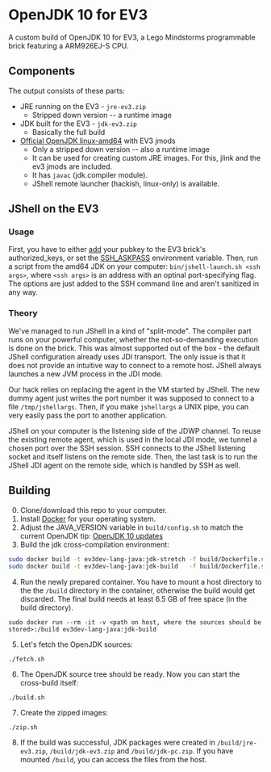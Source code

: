 # OpenJDK 10 for EV3
A custom build of OpenJDK 10 for EV3, a Lego Mindstorms programmable brick featuring a ARM926EJ-S CPU.

## Components
The output consists of these parts:
* JRE running on the EV3 - `jre-ev3.zip`
  * Stripped down version -- a runtime image
* JDK built for the EV3 - `jdk-ev3.zip`
  * Basically the full build
* [Official OpenJDK linux-amd64](http://jdk.java.net/10/) with EV3 jmods
  * Only a stripped down version -- also a runtime image
  * It can be used for creating custom JRE images. For this, jlink and the ev3 jmods are included.
  * It has `javac` (jdk.compiler module).
  * JShell remote launcher (hackish, linux-only) is available.

## JShell on the EV3

### Usage

First, you have to either [add](https://askubuntu.com/a/4833) your pubkey to the EV3 brick's authorized_keys,
or set the [SSH_ASKPASS](https://unix.stackexchange.com/a/83991) environment variable. Then, run a script from
the amd64 JDK on your computer: `bin/jshell-launch.sh <ssh args>`, where `<ssh args>` is an address with an optinal
port-specifying flag. The options are just added to the SSH command line and aren't sanitized in any way.

### Theory

We've managed to run JShell in a kind of "split-mode". The compiler part runs on your powerful computer,
whether the not-so-demanding execution is done on the brick. This was almost supported out of the box - 
the default JShell configuration already uses JDI transport. The only issue is that it does not provide an
intuitive way to connect to a remote host. JShell always launches a new JVM process in the JDI mode.

Our hack relies on replacing the agent in the VM started by JShell. The new dummy agent just
writes the port number it was supposed to connect to a file `/tmp/jshellargs`. Then, if you make
`jshellargs` a UNIX pipe, you can very easily pass the port to another application.

JShell on your computer is the listening side of the JDWP channel. To reuse the existing remote agent,
which is used in the local JDI mode, we tunnel a chosen port over the SSH session. SSH connects to the 
JShell listening socket and itself listens on the remote side. Then, the last task is to run the
JShell JDI agent on the remote side, which is handled by SSH as well.

## Building

0. Clone/download this repo to your computer.
1. Install [Docker](https://docs.docker.com/engine/installation/) for your operating system.
2. Adjust the JAVA_VERSION variable in `build/config.sh` to match the current OpenJDK tip: [OpenJDK 10 updates](http://hg.openjdk.java.net/jdk-updates/jdk10u/)
3. Build the jdk cross-compilation environment:
```sh
sudo docker build -t ev3dev-lang-java:jdk-stretch -f build/Dockerfile.system  build
sudo docker build -t ev3dev-lang-java:jdk-build   -f build/Dockerfile.scripts build
```
4. Run the newly prepared container. You have to mount a host directory to the the `/build` directory in the container,
otherwise the build would get discarded. The final build needs at least 6.5 GB of free space (in the build directory).
```
sudo docker run --rm -it -v <path on host, where the sources should be stored>:/build ev3dev-lang-java:jdk-build
```
5. Let's fetch the OpenJDK sources:
```
./fetch.sh
```
6. The OpenJDK source tree should be ready. Now you can start the cross-build itself:
```
./build.sh
```
7. Create the zipped images:
```
./zip.sh
```
8. If the build was successful, JDK packages were created in `/build/jre-ev3.zip`, `/build/jdk-ev3.zip` and `/build/jdk-pc.zip`.
If you have mounted `/build`, you can access the files from the host.
